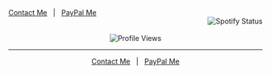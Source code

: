 <div align="center">
  <div align="left">
    <a href="https://e-z.bio/notorioushector" target="_blank">Contact Me</a>
    &nbsp;&nbsp;|&nbsp;&nbsp;
    <a href="https://paypal.me/RipZyzz" target="_blank">PayPal Me</a>
  </div>
  <div align="right">
    <img src="https://spotify-github-profile.vercel.app/api/view?uid=5a1sv3mhqgh69ppt4r3rx8iqi&cover_image=true&theme=default&show_offline=false&background_color=121212&interchange=false" alt="Spotify Status" align="center" />
  </div>
</div>

<br/>

<div align="center">
  <img src="https://komarev.com/ghpvc/?username=HectorsGrav3&style=flat-square" alt="Profile Views" align="center" />
</div>

---

<div align="center">
  <a href="https://e-z.bio/notorioushector" target="_blank">Contact Me</a>
  &nbsp;&nbsp;|&nbsp;&nbsp;
  <a href="https://paypal.me/RipZyzz" target="_blank">PayPal Me</a>
</div>
